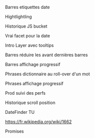 Barres etiquettes date

Hightlightling

Historique JS bucket


Vrai facet pour la date

Intro Layer avec tooltips

Barres réduire les avant dernières barres

Barres affichage progressif

Phrases dictionnaire au roll-over d'un mot

Phrases affichage progressif

Prod suivi des perfs

Historique scroll position

DateFinder TU

https://fr.wikipedia.org/wiki/1662

Promises

